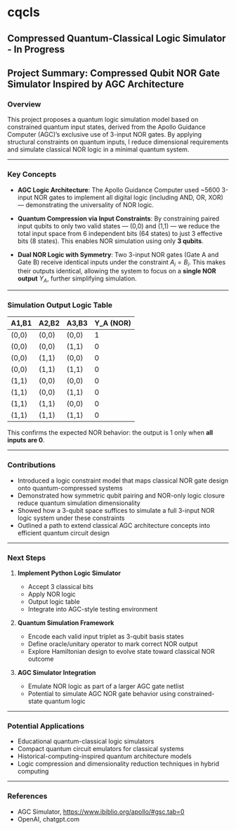 # cqcls
Compressed Quantum-Classical Logic Simulator - In Progress
---
## **Project Summary: Compressed Qubit NOR Gate Simulator Inspired by AGC Architecture**

### **Overview**

This project proposes a quantum logic simulation model based on constrained quantum input states, derived from the Apollo Guidance Computer (AGC)’s exclusive use of 3-input NOR gates. By applying structural constraints on quantum inputs, I reduce dimensional requirements and simulate classical NOR logic in a minimal quantum system.

---

### **Key Concepts**

* **AGC Logic Architecture**: The Apollo Guidance Computer used \~5600 3-input NOR gates to implement all digital logic (including AND, OR, XOR) — demonstrating the universality of NOR logic.

* **Quantum Compression via Input Constraints**:
  By constraining paired input qubits to only two valid states — (0,0) and (1,1) — we reduce the total input space from 6 independent bits (64 states) to just 3 effective bits (8 states). This enables NOR simulation using only **3 qubits**.

* **Dual NOR Logic with Symmetry**:
  Two 3-input NOR gates (Gate A and Gate B) receive identical inputs under the constraint $A_i = B_i$. This makes their outputs identical, allowing the system to focus on a **single NOR output** $Y_A$, further simplifying simulation.

---

### **Simulation Output Logic Table**

| A1,B1 | A2,B2 | A3,B3 | Y\_A (NOR) |
| ----- | ----- | ----- | ---------- |
| (0,0) | (0,0) | (0,0) | 1          |
| (0,0) | (0,0) | (1,1) | 0          |
| (0,0) | (1,1) | (0,0) | 0          |
| (0,0) | (1,1) | (1,1) | 0          |
| (1,1) | (0,0) | (0,0) | 0          |
| (1,1) | (0,0) | (1,1) | 0          |
| (1,1) | (1,1) | (0,0) | 0          |
| (1,1) | (1,1) | (1,1) | 0          |

This confirms the expected NOR behavior: the output is 1 only when **all inputs are 0**.

---

### **Contributions**

* Introduced a logic constraint model that maps classical NOR gate design onto quantum-compressed systems
* Demonstrated how symmetric qubit pairing and NOR-only logic closure reduce quantum simulation dimensionality
* Showed how a 3-qubit space suffices to simulate a full 3-input NOR logic system under these constraints
* Outlined a path to extend classical AGC architecture concepts into efficient quantum circuit design

---

### **Next Steps**

1. **Implement Python Logic Simulator**

   * Accept 3 classical bits
   * Apply NOR logic
   * Output logic table
   * Integrate into AGC-style testing environment

2. **Quantum Simulation Framework**

   * Encode each valid input triplet as 3-qubit basis states
   * Define oracle/unitary operator to mark correct NOR output
   * Explore Hamiltonian design to evolve state toward classical NOR outcome

3. **AGC Simulator Integration**

   * Emulate NOR logic as part of a larger AGC gate netlist
   * Potential to simulate AGC NOR gate behavior using constrained-state quantum logic

---

### **Potential Applications**

* Educational quantum-classical logic simulators
* Compact quantum circuit emulators for classical systems
* Historical-computing-inspired quantum architecture models
* Logic compression and dimensionality reduction techniques in hybrid computing

---

### **References**

* AGC Simulator, https://www.ibiblio.org/apollo/#gsc.tab=0
* OpenAI, chatgpt.com
